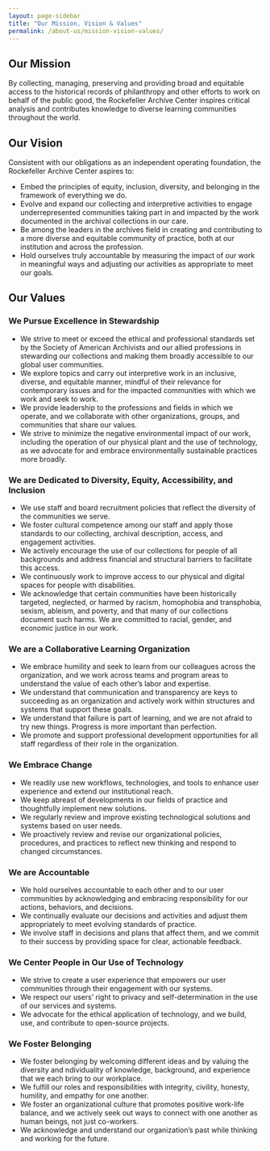 ```yaml
---
layout: page-sidebar
title: "Our Mission, Vision & Values"
permalink: /about-us/mission-vision-values/
---
```


## Our Mission

By collecting, managing, preserving and providing broad and equitable access 
to the historical records of philanthropy and other efforts to work on behalf 
of the public good, the Rockefeller Archive Center inspires critical analysis 
and contributes knowledge to diverse learning communities throughout the world.

## Our Vision

Consistent with our obligations as an independent operating foundation, the 
Rockefeller Archive Center aspires to:  
- Embed the principles of equity, inclusion, diversity, and belonging in the 
  framework of everything we do.  
- Evolve and expand our collecting and interpretive activities to engage 
  underrepresented communities taking part in and impacted by the work documented 
  in the archival collections in our care. 
- Be among the leaders in the archives field in creating and contributing to 
  a more diverse and equitable community of practice, both at our institution 
  and across the profession.  
- Hold ourselves truly accountable by measuring the impact of our work in 
  meaningful ways and adjusting our activities as appropriate to meet our goals.  

## Our Values

### We Pursue Excellence in Stewardship
- We strive to meet or exceed the ethical and professional standards set by the 
  Society of American Archivists and our allied professions in stewarding our 
  collections and making them broadly accessible to our global user communities. 
- We explore topics and carry out interpretive work in an inclusive, diverse, and 
  equitable manner, mindful of their relevance for contemporary issues and for the 
  impacted communities with which we work and seek to work. 
- We provide leadership to the professions and fields in which we operate, and we 
  collaborate with other organizations, groups, and communities that share our values.
- We strive to minimize the negative environmental impact of our work, including 
  the operation of our physical plant and the use of technology, as we advocate for 
  and embrace environmentally sustainable practices more broadly.
 
### We are Dedicated to Diversity, Equity, Accessibility, and Inclusion
- We use staff and board recruitment policies that reflect the diversity of the 
  communities we serve. 
- We foster cultural competence among our staff and apply those standards to our 
  collecting, archival description, access, and engagement activities. 
- We actively encourage the use of our collections for people of all backgrounds 
  and address financial and structural barriers to facilitate this access. 
- We continuously work to improve access to our physical and digital spaces for 
  people with disabilities. 
- We acknowledge that certain communities have been historically targeted, neglected, 
  or harmed by racism, homophobia and transphobia, sexism, ableism, and poverty, and 
  that many of our collections document such harms. We are committed to racial, gender, 
  and economic justice in our work.
 
### We are a Collaborative Learning Organization
- We embrace humility and seek to learn from our colleagues across the organization, 
  and we work across teams and program areas to understand the value of each other’s 
  labor and expertise. 
- We understand that communication and transparency are keys to succeeding as an 
  organization and actively work within structures and systems that support these 
  goals.
- We understand that failure is part of learning, and we are not afraid to try new 
  things. Progress is more important than perfection. 
- We promote and support professional development opportunities for all staff regardless 
  of their role in the organization.

### We Embrace Change
- We readily use new workflows, technologies, and tools to enhance user experience 
  and extend our institutional reach. 
- We keep abreast of developments in our fields of practice and thoughtfully implement 
  new solutions. 
- We regularly review and improve existing technological solutions and systems based 
  on user needs. 
- We proactively review and revise our organizational policies, procedures, and 
  practices to reflect new thinking and respond to changed circumstances.

### We are Accountable
- We hold ourselves accountable to each other and to our user communities by acknowledging 
  and embracing responsibility for our actions, behaviors, and decisions. 
- We continually evaluate our decisions and activities and adjust them appropriately to 
  meet evolving standards of practice. 
- We involve staff in decisions and plans that affect them, and we commit to their success 
  by providing space for clear, actionable feedback. 

### We Center People in Our Use of Technology
- We strive to create a user experience that empowers our user communities through their 
  engagement with our systems.
- We respect our users’ right to privacy and self-determination in the use of our services 
  and systems.
- We advocate for the ethical application of technology, and we build, use, and contribute 
  to open-source projects.
 
### We Foster Belonging
- We foster belonging by welcoming different ideas and by valuing the diversity and 
  ndividuality of knowledge, background, and experience that we each bring to our workplace. 
- We fulfill our roles and responsibilities with integrity, civility, honesty, humility, 
  and empathy for one another. 
- We foster an organizational culture that promotes positive work-life balance, and we 
  actively seek out ways to connect with one another as human beings, not just co-workers. 
- We acknowledge and understand our organization’s past while thinking and working for 
  the future. 
